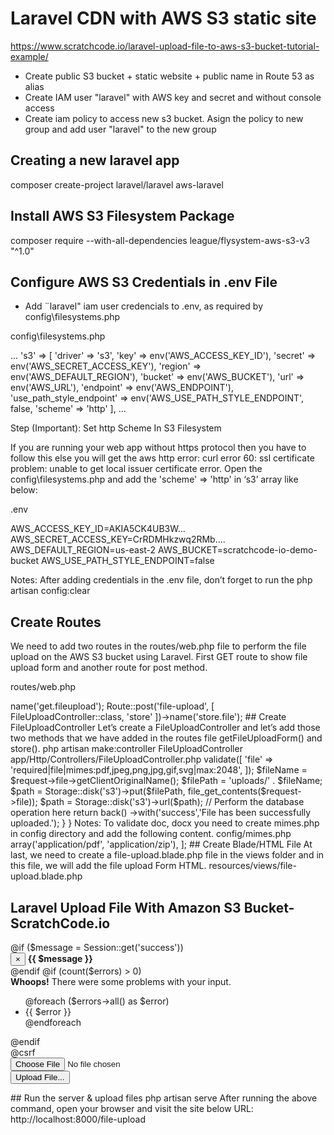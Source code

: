 # Laravel CDN with AWS S3 static site 
https://www.scratchcode.io/laravel-upload-file-to-aws-s3-bucket-tutorial-example/


- Create public S3 bucket + static website + public name in Route 53 as alias
- Create IAM user "laravel" with AWS key and secret and without console access
- Create iam policy to access new s3 bucket. Asign the policy to new group and add user "laravel" to the new group

## Creating a new laravel app
composer create-project laravel/laravel aws-laravel

## Install AWS S3 Filesystem Package
composer require --with-all-dependencies league/flysystem-aws-s3-v3 "^1.0"

## Configure AWS S3 Credentials in .env File
- Add ¨laravel" iam user credencials to .env, as required by config\filesystems.php

config\filesystems.php

...
's3' => [
    'driver' => 's3',
    'key' => env('AWS_ACCESS_KEY_ID'),
    'secret' => env('AWS_SECRET_ACCESS_KEY'),
    'region' => env('AWS_DEFAULT_REGION'),
    'bucket' => env('AWS_BUCKET'),
    'url' => env('AWS_URL'),
    'endpoint' => env('AWS_ENDPOINT'),
    'use_path_style_endpoint' => env('AWS_USE_PATH_STYLE_ENDPOINT', false,
    'scheme'  => 'http'
],
...

Step (Important): Set http Scheme In S3 Filesystem

If you are running your web app without https protocol then you have to follow this else you will get the aws http error: curl error 60: ssl certificate problem: unable to get local issuer certificate error.
Open the config\filesystems.php and add the 'scheme'  => 'http' in ‘s3’ array like below:


.env

AWS_ACCESS_KEY_ID=AKIA5CK4UB3W...
AWS_SECRET_ACCESS_KEY=CrRDMHkzwq2RMb....
AWS_DEFAULT_REGION=us-east-2
AWS_BUCKET=scratchcode-io-demo-bucket
AWS_USE_PATH_STYLE_ENDPOINT=false

Notes: After adding credentials in the .env file, don’t forget to run the 
php artisan config:clear


## Create Routes
We need to add two routes in the routes/web.php file to perform the file upload on the AWS S3 bucket using Laravel. First GET route to show file upload form and another route for post method.

routes/web.php

<?php
 
use Illuminate\Support\Facades\Route;
use App\Http\Controllers\FileUploadController;
 
Route::get('file-upload', [ FileUploadController::class, 'getFileUploadForm' ])->name('get.fileupload');
Route::post('file-upload', [ FileUploadController::class, 'store' ])->name('store.file');


## Create FileUploadController
Let’s create a FileUploadController and let’s add those two methods that we have added in the routes file getFileUploadForm() and store().
php artisan make:controller FileUploadController


app/Http/Controllers/FileUploadController.php

<?php
 
namespace App\Http\Controllers;
 
use Illuminate\Http\Request;
use Illuminate\Support\Facades\Storage;
 
class FileUploadController extends Controller
{
    public function getFileUploadForm()
    {
        return view('file-upload');
    }
 
    public function store(Request $request)
    {
        $request->validate([
            'file' => 'required|file|mimes:pdf,jpeg,png,jpg,gif,svg|max:2048',
        ]);
 
        $fileName = $request->file->getClientOriginalName();
        $filePath = 'uploads/' . $fileName;
 
        $path = Storage::disk('s3')->put($filePath, file_get_contents($request->file));
        $path = Storage::disk('s3')->url($path);
 
        // Perform the database operation here
 
        return back()
            ->with('success','File has been successfully uploaded.');
    }
}


Notes: To validate doc, docx you need to create mimes.php in config directory and add the following content.

config/mimes.php

<?php
 
 return [
     'pdf' => array('application/pdf', 'application/zip'),
 ];


## Create Blade/HTML File
At last, we need to create a file-upload.blade.php file in the views folder and in this file, we will add the file upload Form HTML.

resources/views/file-upload.blade.php

<!DOCTYPE html>
<html>
   <head>
      <title>Laravel Upload File With Amazon S3 Bucket - ScratchCode.io</title>
      <link rel="stylesheet" href="https://maxcdn.bootstrapcdn.com/bootstrap/4.0.0/css/bootstrap.min.css">
   </head>
   <body>
      <div class="container">
         <div class="panel panel-primary">
            <div class="panel-heading">
               <h2>Laravel Upload File With Amazon S3 Bucket- ScratchCode.io</h2>
            </div>
            <div class="panel-body">
               @if ($message = Session::get('success'))
                   <div class="alert alert-success alert-block">
                      <button type="button" class="close" data-dismiss="alert">×</button>
                      <strong>{{ $message }}</strong>
                   </div>
               @endif
 
               @if (count($errors) > 0)
               <div class="alert alert-danger">
                  <strong>Whoops!</strong> There were some problems with your input.
                  <ul>
                     @foreach ($errors->all() as $error)
                     <li>{{ $error }}</li>
                     @endforeach
                  </ul>
               </div>
               @endif
 
               <form action="{{ route('store.file') }}" method="POST" enctype="multipart/form-data">
                  @csrf
                  <div class="row">
                     <div class="col-md-6">
                        <input type="file" name="file" class="form-control"/>
                     </div>
                     <div class="col-md-6">
                        <button type="submit" class="btn btn-success">Upload File...</button>
                     </div>
                  </div>
               </form>
            </div>
         </div>
      </div>
   </body>
</html>


## Run the server & upload files
php artisan serve

After running the above command, open your browser and visit the site below URL:
http://localhost:8000/file-upload
